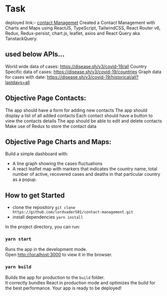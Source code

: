 # Task
deployed link:- [contact Managemet](https://contact-management-lordvader501.vercel.app/)
Created a Contact Management with Charts and Maps using ReactJS, TypeScript,
TailwindCSS, React Router v6, Redux, Redux-persist, chart.js, leaflet, axios and React Query aka TanstackQuery.

## used below APIs...

World wide data of cases: https://disease.sh/v3/covid-19/all
Country Specific data of cases: https://disease.sh/v3/covid-19/countries
Graph data for cases with date:
https://disease.sh/v3/covid-19/historical/all?lastdays=all

## Objective Page Contacts:

The app should have a form for adding new contacts
The app should display a list of all added contacts
Each contact should have a button to view the contacts details
The app should be able to edit and delete contacts
Make use of Redux to store the contact data

## Objective Page Charts and Maps:

Build a simple dashboard with:

- A line graph showing the cases fluctuations
- A react leaflet map with markers that indicates the country name, total number
  of active, recovered cases and deaths in that particular country as a popup.

## How to get Started

- clone the repository `git clone https://github.com/lordvader501/contact-management.git`
- install dependencies `yarn install`

In the project directory, you can run:

### `yarn start`

Runs the app in the development mode.\
Open [http://localhost:3000](http://localhost:3000) to view it in the browser.

### `yarn build`

Builds the app for production to the `build` folder.\
It correctly bundles React in production mode and optimizes the build for the best performance.
Your app is ready to be deployed!
